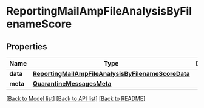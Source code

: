 # ReportingMailAmpFileAnalysisByFilenameScore

## Properties
Name | Type | Description | Notes
------------ | ------------- | ------------- | -------------
**data** | [**ReportingMailAmpFileAnalysisByFilenameScoreData**](ReportingMailAmpFileAnalysisByFilenameScoreData.md) |  | [optional] 
**meta** | [**QuarantineMessagesMeta**](QuarantineMessagesMeta.md) |  | [optional] 

[[Back to Model list]](../README.md#documentation-for-models) [[Back to API list]](../README.md#documentation-for-api-endpoints) [[Back to README]](../README.md)

